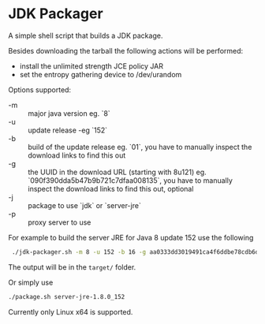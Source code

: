 JDK Packager
============

A simple shell script that builds a JDK package.

Besides downloading the tarball the following actions will be performed:

 * install the unlimited strength JCE policy JAR
 * set the entropy gathering device to /dev/urandom

Options supported:

<dl>
  <dt>-m</dt>
  <dd>major java version eg. `8`</dd>
  <dt>-u</dt>
  <dd>update release -eg `152`</dd>
  <dt>-b</dt>
  <dd>build of the update release eg. `01`, you have to manually inspect the download links to find this out</dd>
  <dt>-g</dt>
  <dd>the UUID in the download URL (starting with 8u121) eg. `090f390dda5b47b9b721c7dfaa008135`, you have to manually inspect the download links to find this out, optional</dd>
  <dt>-j</dt>
  <dd>package to use `jdk` or `server-jre`</dd>
  <dt>-p</dt>
  <dd>proxy server to use</dd>
</dl>

For example to build the server JRE for Java 8 update 152 use the following

```sh
 ./jdk-packager.sh -m 8 -u 152 -b 16 -g aa0333dd3019491ca4f6ddbe78cdb6d0 -j server-jre
 ```
The output will be in the `target/` folder.

Or simply use

```sh
./package.sh server-jre-1.8.0_152
 ```

Currently only Linux x64 is supported.

